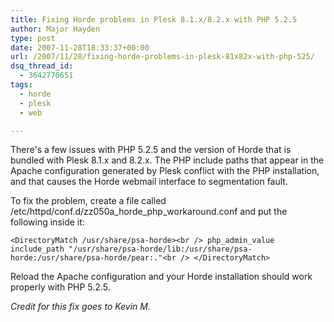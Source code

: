 ```yaml
---
title: Fixing Horde problems in Plesk 8.1.x/8.2.x with PHP 5.2.5
author: Major Hayden
type: post
date: 2007-11-28T18:33:37+00:00
url: /2007/11/28/fixing-horde-problems-in-plesk-81x82x-with-php-525/
dsq_thread_id:
  - 3642770651
tags:
  - horde
  - plesk
  - web

---
```

There's a few issues with PHP 5.2.5 and the version of Horde that is bundled with Plesk 8.1.x and 8.2.x. The PHP include paths that appear in the Apache configuration generated by Plesk conflict with the PHP installation, and that causes the Horde webmail interface to segmentation fault.

To fix the problem, create a file called /etc/httpd/conf.d/zz050a\_horde\_php_workaround.conf and put the following inside it:

`<DirectoryMatch /usr/share/psa-horde><br />
php_admin_value include_path "/usr/share/psa-horde/lib:/usr/share/psa-horde:/usr/share/psa-horde/pear:."<br />
</DirectoryMatch>`

Reload the Apache configuration and your Horde installation should work properly with PHP 5.2.5.

_Credit for this fix goes to Kevin M._

